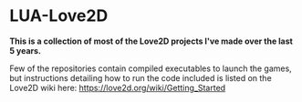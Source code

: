 # LUA-Love2D

**This is a collection of most of the Love2D projects I've made over the last 5 years.**

Few of the repositories contain compiled executables to launch the games, but instructions detailing how to run the code included is listed on the Love2D wiki here: https://love2d.org/wiki/Getting_Started

